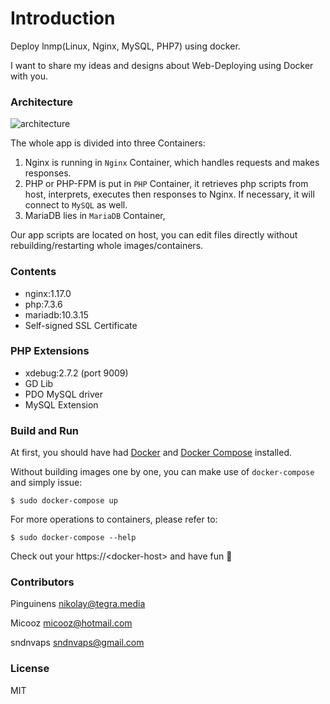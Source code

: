 # Introduction

Deploy lnmp(Linux, Nginx, MySQL, PHP7) using docker.

I want to share my ideas and designs about Web-Deploying using Docker with you.

### Architecture

![architecture][1]

The whole app is divided into three Containers:

1. Nginx is running in `Nginx` Container, which handles requests and makes responses.
2. PHP or PHP-FPM is put in `PHP` Container, it retrieves php scripts from host, interprets, executes then responses to Nginx. If necessary, it will connect to `MySQL` as well.
3. MariaDB lies in `MariaDB` Container, 

Our app scripts are located on host, you can edit files directly without rebuilding/restarting whole images/containers.

### Contents

- nginx:1.17.0
- php:7.3.6
- mariadb:10.3.15
- Self-signed SSL Certificate

### PHP Extensions
- xdebug:2.7.2 (port 9009)
- GD Lib
- PDO MySQL driver
- MySQL Extension

### Build and Run

At first, you should have had [Docker](https://docs.docker.com) and [Docker Compose](https://docs.docker.com/compose) installed.

Without building images one by one, you can make use of `docker-compose` and simply issue:

    $ sudo docker-compose up

For more operations to containers, please refer to:

    $ sudo docker-compose --help

Check out your https://\<docker-host\> and have fun :beer:

### Contributors

Pinguinens <nikolay@tegra.media>

Micooz <micooz@hotmail.com>

sndnvaps <sndnvaps@gmail.com>

### License

MIT

  [1]: architecture.png
